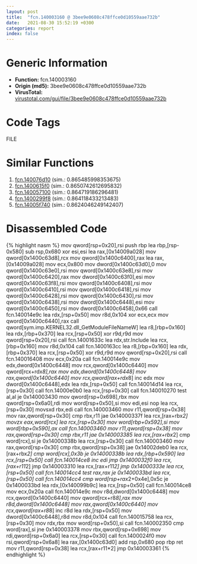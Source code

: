 ```yaml
---
layout: post
title:  "fcn.140003160 @ 3bee9e0608c478ffce0d10559aae732b"
date:   2021-08-30 15:52:19 +0300
categories: report
index: false
---
```


# Generic Information
- **Function:** fcn.140003160
- **Origin (md5):** 3bee9e0608c478ffce0d10559aae732b
- **VirusTotal:** [virustotal.com/gui/file/3bee9e0608c478ffce0d10559aae732b][virustotal_ref]

# Code Tags
<span class="tag" id="FILE">FILE</span>


# Similar Functions

1. [fcn.140076d10][similar_1_ref] (sim.: 0.865485998353675)
2. [fcn.1400615f0][similar_2_ref] (sim.: 0.8650742612695832)
3. [fcn.140057100][similar_3_ref] (sim.: 0.864719186296481)
4. [fcn.1400299f8][similar_4_ref] (sim.: 0.864118433213483)
5. [fcn.14005f740][similar_5_ref] (sim.: 0.8624046249142407)


# Disassembled Code

{% highlight nasm %}
mov qword[rsp+0x20],rsi
push rbp
lea rbp,[rsp-0x580]
sub rsp,0x680
xor esi,esi
lea rax,[0x14009a028]
mov qword[0x1400c63d8],rcx
mov qword[0x1400c6400],rax
lea rax,[0x14009a028]
mov ecx,0x800
mov dword[0x1400c63d0],0
mov qword[0x1400c63e0],rsi
mov qword[0x1400c63e8],rsi
mov qword[0x1400c6420],rax
mov dword[0x1400c63f0],esi
mov qword[0x1400c63f8],rsi
mov qword[0x1400c6408],rsi
mov qword[0x1400c6410],rsi
mov qword[0x1400c6418],rsi
mov qword[0x1400c6428],rsi
mov qword[0x1400c6430],rsi
mov qword[0x1400c6438],rsi
mov dword[0x1400c6448],esi
mov qword[0x1400c6450],rsi
mov dword[0x1400c6458],0x66
call fcn.140014e9c
lea rdx,[rsp+0x50]
mov r8d,0x104
xor ecx,ecx
mov qword[0x1400c6440],rax
call qword[sym.imp.KERNEL32.dll_GetModuleFileNameW]
lea r8,[rbp+0x160]
lea rdx,[rbp+0x370]
lea rcx,[rsp+0x50]
xor r9d,r9d
mov qword[rsp+0x20],rsi
call fcn.14001633c
lea rdx,str.Include
lea rcx,[rbp+0x160]
mov r8d,0x104
call fcn.1400163cc
lea r8,[rbp+0x160]
lea rdx,[rbp+0x370]
lea rcx,[rsp+0x50]
xor r9d,r9d
mov qword[rsp+0x20],rsi
call fcn.140016408
mov ecx,0x20a
call fcn.140014e9c
mov edx,dword[0x1400c6448]
mov rcx,qword[0x1400c6440]
mov qword[rcx+rdx*8],rax
mov edx,dword[0x1400c6448]
mov rax,qword[0x1400c6440]
mov rcx,qword[rax+rdx*8]
inc edx
mov dword[0x1400c6448],edx
lea rdx,[rsp+0x50]
call fcn.140014d14
lea rcx,[rsp+0x30]
call fcn.14000e0b0
lea rcx,[rsp+0x30]
call fcn.140010270
test al,al
je 0x140003430
mov qword[rsp+0x698],rbx
mov qword[rsp+0x6a0],rdi
mov word[rsp+0x50],si
mov edi,esi
nop
lea rcx,[rsp+0x30]
movsxd rbx,edi
call fcn.140003460
mov r11,qword[rsp+0x38]
mov rax,qword[rsp+0x30]
cmp rbx,r11
jae 0x14000337f
lea rcx,[rax+rbx*2]
movzx eax,word[rcx]
lea rcx,[rsp+0x30]
mov word[rbp+0x592],si
mov word[rbp+0x590],ax
call fcn.140003460
mov r11,qword[rsp+0x38]
mov rax,qword[rsp+0x30]
cmp rbx,r11
jae 0x140003385
lea rcx,[rax+rbx*2]
cmp word[rcx],si
je 0x14000338b
lea rcx,[rsp+0x30]
call fcn.140003460
mov rax,qword[rsp+0x30]
cmp rbx,qword[rsp+0x38]
jae 0x14002deb0
lea rcx,[rax+rbx*2]
cmp word[rcx],0x3b
je 0x14000338b
lea rdx,[rbp+0x590]
lea rcx,[rsp+0x50]
call fcn.140014ce8
inc edi
jmp 0x1400032f0
lea rcx,[rax+r11*2]
jmp 0x140003310
lea rcx,[rax+r11*2]
jmp 0x14000333e
lea rcx,[rsp+0x50]
call fcn.140014cc4
test rax,rax
je 0x1400033bd
lea rcx,[rsp+0x50]
call fcn.140014cc4
cmp word[rsp+rax*2+0x4e],0x5c
je 0x1400033bd
lea rdx,[0x140099b9c]
lea rcx,[rsp+0x50]
call fcn.140014ce8
mov ecx,0x20a
call fcn.140014e9c
mov r8d,dword[0x1400c6448]
mov rcx,qword[0x1400c6440]
mov qword[rcx+r8*8],rax
mov r8d,dword[0x1400c6448]
mov rax,qword[0x1400c6440]
mov rcx,qword[rax+r8*8]
inc r8d
lea rdx,[rsp+0x50]
mov dword[0x1400c6448],r8d
mov r8d,0x104
call fcn.140015758
lea rcx,[rsp+0x30]
mov rdx,rbx
mov word[rsp+0x50],si
call fcn.140002350
cmp word[rax],si
jne 0x140003378
mov rbx,qword[rsp+0x698]
mov rdi,qword[rsp+0x6a0]
lea rcx,[rsp+0x30]
call fcn.1400024f0
mov rsi,qword[rsp+0x6a8]
lea rax,[0x1400c63d0]
add rsp,0x680
pop rbp
ret
mov r11,qword[rsp+0x38]
lea rcx,[rax+r11*2]
jmp 0x140003361
{% endhighlight %}


[similar_1_ref]: /report/fcn.140076d10@3bee9e0608c478ffce0d10559aae732b
[similar_2_ref]: /report/fcn.1400615f0@3bee9e0608c478ffce0d10559aae732b
[similar_3_ref]: /report/fcn.140057100@3bee9e0608c478ffce0d10559aae732b
[similar_4_ref]: /report/fcn.1400299f8@3bee9e0608c478ffce0d10559aae732b
[similar_5_ref]: /report/fcn.14005f740@3bee9e0608c478ffce0d10559aae732b
[virustotal_ref]: https://www.virustotal.com/gui/file/3bee9e0608c478ffce0d10559aae732b